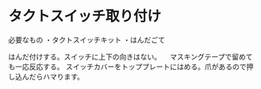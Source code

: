 # タクトスイッチ取り付け

必要なもの
・タクトスイッチキット
・はんだごて

はんだ付けする。スイッチに上下の向きはない。
　マスキングテープで留めても一応反応する。
スイッチカバーをトッププレートにはめる。爪があるので押し込んだらハマります。